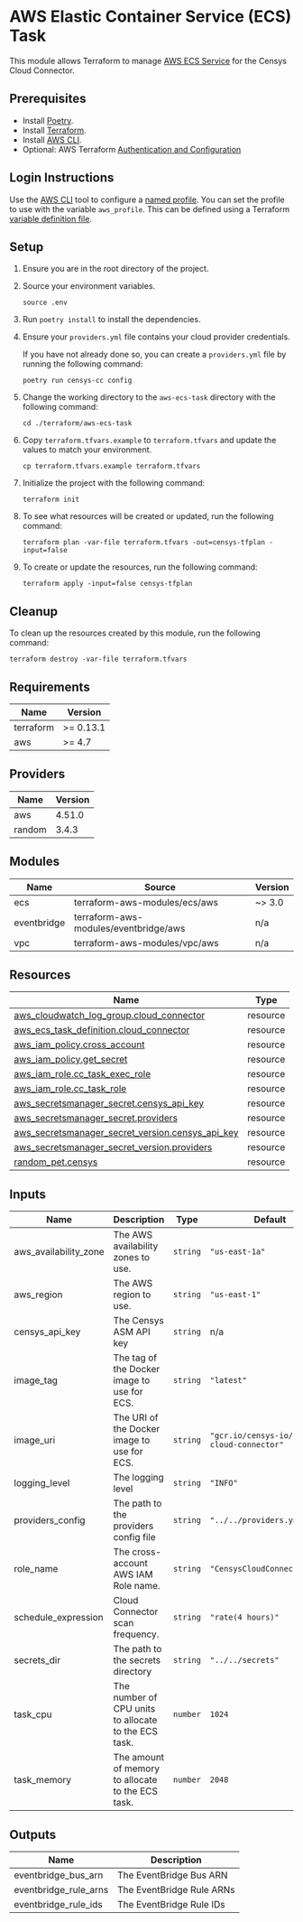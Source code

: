 # AWS Elastic Container Service (ECS) Task

This module allows Terraform to manage
[AWS ECS Service](https://aws.amazon.com/ecs/) for the Censys Cloud Connector.

## Prerequisites

- Install [Poetry](https://python-poetry.org/docs/).
- Install [Terraform](https://www.terraform.io/downloads).
- Install [AWS CLI](https://aws.amazon.com/cli/).
- Optional: AWS Terraform [Authentication and Configuration][tf-aws-auth]

## Login Instructions

Use the [AWS CLI][aws-cli] tool to configure a [named profile][aws-cli-named-profile].
You can set the profile to use with the variable `aws_profile`. This can be
defined using a Terraform [variable definition file][tf-var-def-file].

## Setup

1. Ensure you are in the root directory of the project.
2. Source your environment variables.

   ```{prompt} bash
   source .env
   ```

3. Run `poetry install` to install the dependencies.
4. Ensure your `providers.yml` file contains your cloud provider credentials.

   If you have not already done so, you can create a `providers.yml` file by
   running the following command:

   ```{prompt} bash
   poetry run censys-cc config
   ```

5. Change the working directory to the `aws-ecs-task` directory
   with the following command:

    ```{prompt} bash
    cd ./terraform/aws-ecs-task
    ```

6. Copy `terraform.tfvars.example` to `terraform.tfvars` and update the values
   to match your environment.

   ```{prompt} bash
   cp terraform.tfvars.example terraform.tfvars
   ```

7. Initialize the project with the following command:

   ```{prompt} bash
   terraform init
   ```

8. To see what resources will be created or updated, run the following command:

   ```{prompt} bash
   terraform plan -var-file terraform.tfvars -out=censys-tfplan -input=false
   ```

9. To create or update the resources, run the following command:

   ```{prompt} bash
   terraform apply -input=false censys-tfplan
   ```

## Cleanup

To clean up the resources created by this module, run the following command:

```{prompt} bash
terraform destroy -var-file terraform.tfvars
```

<!-- markdownlint-disable -->
<!-- BEGIN_TF_DOCS -->
## Requirements

| Name | Version |
|------|---------|
| terraform | >= 0.13.1 |
| aws | >= 4.7 |

## Providers

| Name | Version |
|------|---------|
| aws | 4.51.0 |
| random | 3.4.3 |

## Modules

| Name | Source | Version |
|------|--------|---------|
| ecs | terraform-aws-modules/ecs/aws | ~> 3.0 |
| eventbridge | terraform-aws-modules/eventbridge/aws | n/a |
| vpc | terraform-aws-modules/vpc/aws | n/a |

## Resources

| Name | Type |
|------|------|
| [aws_cloudwatch_log_group.cloud_connector](https://registry.terraform.io/providers/hashicorp/aws/latest/docs/resources/cloudwatch_log_group) | resource |
| [aws_ecs_task_definition.cloud_connector](https://registry.terraform.io/providers/hashicorp/aws/latest/docs/resources/ecs_task_definition) | resource |
| [aws_iam_policy.cross_account](https://registry.terraform.io/providers/hashicorp/aws/latest/docs/resources/iam_policy) | resource |
| [aws_iam_policy.get_secret](https://registry.terraform.io/providers/hashicorp/aws/latest/docs/resources/iam_policy) | resource |
| [aws_iam_role.cc_task_exec_role](https://registry.terraform.io/providers/hashicorp/aws/latest/docs/resources/iam_role) | resource |
| [aws_iam_role.cc_task_role](https://registry.terraform.io/providers/hashicorp/aws/latest/docs/resources/iam_role) | resource |
| [aws_secretsmanager_secret.censys_api_key](https://registry.terraform.io/providers/hashicorp/aws/latest/docs/resources/secretsmanager_secret) | resource |
| [aws_secretsmanager_secret.providers](https://registry.terraform.io/providers/hashicorp/aws/latest/docs/resources/secretsmanager_secret) | resource |
| [aws_secretsmanager_secret_version.censys_api_key](https://registry.terraform.io/providers/hashicorp/aws/latest/docs/resources/secretsmanager_secret_version) | resource |
| [aws_secretsmanager_secret_version.providers](https://registry.terraform.io/providers/hashicorp/aws/latest/docs/resources/secretsmanager_secret_version) | resource |
| [random_pet.censys](https://registry.terraform.io/providers/hashicorp/random/latest/docs/resources/pet) | resource |

## Inputs

| Name | Description | Type | Default | Required |
|------|-------------|------|---------|:--------:|
| aws\_availability\_zone | The AWS availability zones to use. | `string` | `"us-east-1a"` | no |
| aws\_region | The AWS region to use. | `string` | `"us-east-1"` | no |
| censys\_api\_key | The Censys ASM API key | `string` | n/a | yes |
| image\_tag | The tag of the Docker image to use for ECS. | `string` | `"latest"` | no |
| image\_uri | The URI of the Docker image to use for ECS. | `string` | `"gcr.io/censys-io/censys-cloud-connector"` | no |
| logging\_level | The logging level | `string` | `"INFO"` | no |
| providers\_config | The path to the providers config file | `string` | `"../../providers.yml"` | no |
| role\_name | The cross-account AWS IAM Role name. | `string` | `"CensysCloudConnectorRole"` | no |
| schedule\_expression | Cloud Connector scan frequency. | `string` | `"rate(4 hours)"` | no |
| secrets\_dir | The path to the secrets directory | `string` | `"../../secrets"` | no |
| task\_cpu | The number of CPU units to allocate to the ECS task. | `number` | `1024` | no |
| task\_memory | The amount of memory to allocate to the ECS task. | `number` | `2048` | no |

## Outputs

| Name | Description |
|------|-------------|
| eventbridge\_bus\_arn | The EventBridge Bus ARN |
| eventbridge\_rule\_arns | The EventBridge Rule ARNs |
| eventbridge\_rule\_ids | The EventBridge Rule IDs |
<!-- END_TF_DOCS -->
<!-- markdownlint-enable -->

<!-- References -->
[aws-cli]: https://docs.aws.amazon.com/cli/latest/userguide/cli-chap-welcome.html
[aws-cli-named-profile]: https://docs.aws.amazon.com/cli/latest/userguide/cli-configure-profiles.html
[tf-var-def-file]: https://www.terraform.io/language/values/variables#variable-definitions-tfvars-files
[tf-aws-auth]: https://registry.terraform.io/providers/hashicorp/aws/latest/docs#authentication-and-configuration
